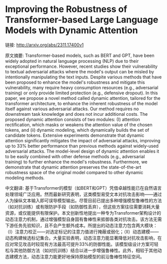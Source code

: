 # Improving the Robustness of Transformer-based Large Language Models with Dynamic Attention

链接: http://arxiv.org/abs/2311.17400v1

原文摘要:
Transformer-based models, such as BERT and GPT, have been widely adopted in
natural language processing (NLP) due to their exceptional performance.
However, recent studies show their vulnerability to textual adversarial attacks
where the model's output can be misled by intentionally manipulating the text
inputs. Despite various methods that have been proposed to enhance the model's
robustness and mitigate this vulnerability, many require heavy consumption
resources (e.g., adversarial training) or only provide limited protection
(e.g., defensive dropout). In this paper, we propose a novel method called
dynamic attention, tailored for the transformer architecture, to enhance the
inherent robustness of the model itself against various adversarial attacks.
Our method requires no downstream task knowledge and does not incur additional
costs. The proposed dynamic attention consists of two modules: (I) attention
rectification, which masks or weakens the attention value of the chosen tokens,
and (ii) dynamic modeling, which dynamically builds the set of candidate
tokens. Extensive experiments demonstrate that dynamic attention significantly
mitigates the impact of adversarial attacks, improving up to 33\% better
performance than previous methods against widely-used adversarial attacks. The
model-level design of dynamic attention enables it to be easily combined with
other defense methods (e.g., adversarial training) to further enhance the
model's robustness. Furthermore, we demonstrate that dynamic attention
preserves the state-of-the-art robustness space of the original model compared
to other dynamic modeling methods.

中文翻译:
基于Transformer的模型（如BERT和GPT）凭借卓越性能已在自然语言处理领域广泛应用。然而最新研究表明，这类模型易受文本对抗攻击影响——通过人为操纵文本输入即可误导模型输出。尽管目前已提出多种增强模型鲁棒性的方法（如对抗训练）或有限防护手段（如防御性丢弃），但这些方案往往需要消耗大量资源，或仅能提供有限保护。本文创新性地提出一种专为Transformer架构设计的动态注意力机制，通过增强模型自身固有鲁棒性来抵御各类对抗攻击。该方法无需下游任务先验知识，且不会产生额外成本。所提出的动态注意力包含两大模块：（I）注意力校正——对选定标记的注意力值进行掩蔽或弱化；（II）动态建模——动态构建候选标记集合。大量实验表明，动态注意力能显著降低对抗攻击影响，在应对常见攻击时较现有方法最高可提升33%的防御性能。该模型级设计方案可轻松与其他防御方法（如对抗训练）结合以进一步增强鲁棒性。此外，相较于其他动态建模方法，动态注意力能更好地保持原始模型的前沿鲁棒性特征空间。
